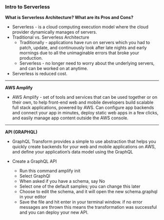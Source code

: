 
### Intro to Serverless

**What is Serverless Architecture? What are its Pros and Cons?**
* Serverless - is a cloud computing execution model where the cloud provider dynamically manages of servers.
* Traditional vs. Serverless Architecture
    - Traditionally - applications have run on servers which you had to patch, update, and continuously look after late nights and early mornings due to all the unimaginable errors that broke your production.
    - Serverless - no longer need to worry about the underlying servers, and can be worked on at anytime.
* Serverless is reduced cost.

----
**AWS Amplify**

* AWS Amplify - set of tools and services that can be used together or on their own, to help front-end web and mobile developers build scalable full stack applications, powered by AWS. Can configure app backends and connect your app in minutes, deploy static web apps in a few clicks, and easily manage app content outside the AWS console.

----

**API (GRAPHQL)**
* GraphQL Transform provides a simple to use abstraction that helps you quickly create backends for your web and mobile applications on AWS, and define your application’s data model using the GraphQL

* Create a GraphQL API
    - Run this command amplify init
    - Select GraphQl
    - When asked if you have a schema, say No
    - Select one of the default samples; you can change this later
    - Choose to edit the schema, and it will open the new schema.graphql in your editor
    - Save the file and hit enter in your terminal window. if no error messages are thrown this means the transformation was successful and you can deploy your new API.
  